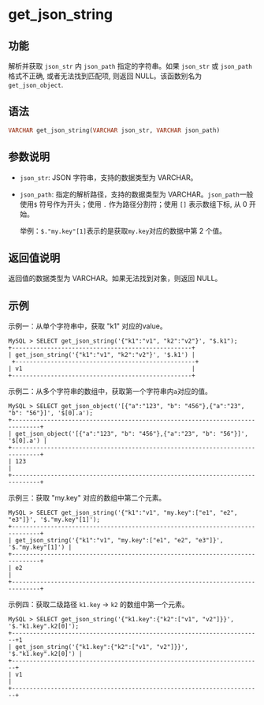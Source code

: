 # get_json_string

## 功能

解析并获取 `json_str` 内 `json_path` 指定的字符串。如果 `json_str` 或 `json_path` 格式不正确, 或者无法找到匹配项, 则返回 NULL。该函数别名为 `get_json_object`.

## 语法

```Haskell
VARCHAR get_json_string(VARCHAR json_str, VARCHAR json_path)
```

## 参数说明

- `json_str`: JSON 字符串，支持的数据类型为 VARCHAR。

- `json_path`: 指定的解析路径，支持的数据类型为 VARCHAR。`json_path`一般使用`$` 符号作为开头；使用 `.` 作为路径分割符；使用 `[]` 表示数组下标, 从 0 开始。

   举例：`$."my.key"[1]`表示的是获取`my.key`对应的数据中第 2 个值。

## 返回值说明

返回值的数据类型为 VARCHAR。如果无法找到对象，则返回 NULL。

## 示例

示例一：从单个字符串中，获取 "k1" 对应的value。

```Plain Text
MySQL > SELECT get_json_string('{"k1":"v1", "k2":"v2"}', "$.k1");
+---------------------------------------------------+
| get_json_string('{"k1":"v1", "k2":"v2"}', '$.k1') |
 +---------------------------------------------------+
| v1                                                |
+---------------------------------------------------+
```

示例二：从多个字符串的数组中，获取第一个字符串内`a`对应的值。

```Plain Text
MySQL > SELECT get_json_object('[{"a":"123", "b": "456"},{"a":"23", "b": "56"}]', '$[0].a');
+------------------------------------------------------------------------------+
| get_json_object('[{"a":"123", "b": "456"},{"a":"23", "b": "56"}]', '$[0].a') |
+------------------------------------------------------------------------------+
| 123                                                                          |
+------------------------------------------------------------------------------+
```

示例三：获取 "my.key" 对应的数组中第二个元素。

```Plain Text
MySQL > SELECT get_json_string('{"k1":"v1", "my.key":["e1", "e2", "e3"]}', '$."my.key"[1]');
+------------------------------------------------------------------------------+
| get_json_string('{"k1":"v1", "my.key":["e1", "e2", "e3"]}', '$."my.key"[1]') |
+------------------------------------------------------------------------------+
| e2                                                                           |
+------------------------------------------------------------------------------+
```

示例四：获取二级路径 `k1.key` -> `k2` 的数组中第一个元素。

```Plain Text
MySQL > SELECT get_json_string('{"k1.key":{"k2":["v1", "v2"]}}', '$."k1.key".k2[0]');
+-----------------------------------------------------------------------+1
| get_json_string('{"k1.key":{"k2":["v1", "v2"]}}', '$."k1.key".k2[0]') |
+-----------------------------------------------------------------------+
| v1                                                                    |
+-----------------------------------------------------------------------+
 ```
